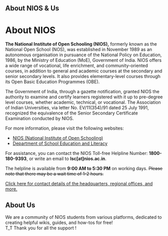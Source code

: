 About NIOS & Us
---------
# About NIOS

**The National Institute of Open Schooling (NIOS),** formerly known as the National Open School (NOS), was established in November 1989 as an autonomous organisation in pursuance of the National Policy on Education, 1986, by the Ministry of Education (MoE), Government of India. NIOS offers a wide range of vocational, life enrichment, and community-oriented courses, in addition to general and academic courses at the secondary and senior secondary levels. It also provides elementary-level courses through its Open Basic Education Programmes (OBE). 

The Government of India, through a gazette notification, granted NIOS the authority to examine and certify learners registered with it up to pre-degree level courses, whether academic, technical, or vocational. The Association of Indian Universities, via letter No. EV/11(354)/91 dated 25 July 1991, recognized the equivalence of the Senior Secondary Certificate Examination conducted by NIOS.

For more information, please visit the following websites:

- [NIOS (National Institute of Open Schooling)](https://www.nios.ac.in/)
- [Department of School Education and Literacy](https://dsel.education.gov.in/nios)

For assistance, you can contact the NIOS Toll-free Helpline Number: **1800-180-9393**, or write an email to **lsc[at]nios.ac.in**.

The helpline is available from **9:00 AM to 5:30 PM** on working days. ~~Please note that there may be a wait time of 1-2 hours.~~

[Click here for contact details of the headquarters, regional offices, and more.](https://www.nios.ac.in/contact-us.aspx)

## About Us
We are a community of NIOS students from various platforms, dedicated to creating helpful wikis, guides, and how-tos for free!  
T_T Thank you for all the support !

